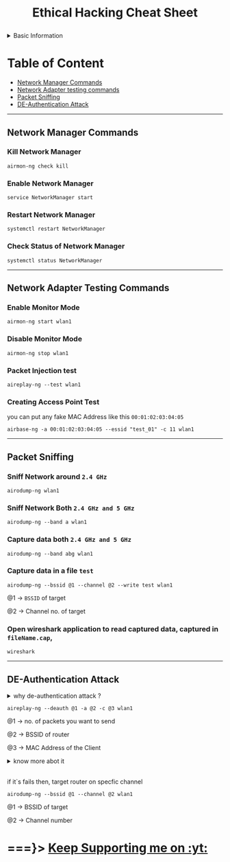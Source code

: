 # <p style="text-align:center">Ethical Hacking Cheat Sheet </p>
<details>
    <summary> Basic Information</summary>
These commands are works only on linux based OS system
An external Network Adapter is required, Your Network Adapter must support
{ Monitor Mode, packet injection } mode Here my network interface name is { wlan1 }, use these commands 

```sh
iwconfig 
```
 or 
 ```
 ifconfig
 ```
check your network interface name, your network interface name may be diffrent use accordingly.

First you need to switch root user

```
sudo su
```
</details>

# Table of Content
- [Network Manager Commands](https://github.com/ohm-vishwa/Ethical_Hacking?tab=readme-ov-file#network-manager-commands)
- [Network Adapter testing commands](https://github.com/ohm-vishwa/Ethical_Hacking?tab=readme-ov-file#network-adapter-testing-commands)
- [Packet Sniffing](https://github.com/ohm-vishwa/Ethical_Hacking?tab=readme-ov-file#packet-sniffing)
- [DE-Authentication Attack](https://github.com/ohm-vishwa/Ethical_Hacking?tab=readme-ov-file#de-authentication-attack)

---
## Network Manager Commands
### Kill Network Manager
```
airmon-ng check kill
```
### Enable Network Manager
```
service NetworkManager start
```
### Restart Network Manager
```
systemctl restart NetworkManager
```
### Check Status of Network Manager
```
systemctl status NetworkManager
```
---
## Network Adapter Testing Commands
### Enable Monitor Mode
```
airmon-ng start wlan1
```
### Disable Monitor Mode
```
airmon-ng stop wlan1
```
### Packet Injection test
```
aireplay-ng --test wlan1
```
### Creating Access Point Test
you can put any fake MAC Address like this `00:01:02:03:04:05`
```
airbase-ng -a 00:01:02:03:04:05 --essid "test_01" -c 11 wlan1
```
---
## Packet Sniffing
### Sniff Network around `2.4 GHz`
```
airodump-ng wlan1
```
### Sniff Network Both `2.4 GHz and 5 GHz`
```
airodump-ng --band a wlan1
```
### Capture data both `2.4 GHz and 5 GHz`
```
airodump-ng --band abg wlan1
```
### Capture data in a file `test`
```
airodump-ng --bssid @1 --channel @2 --write test wlan1
```
@1 → `BSSID` of target

@2 → Channel no. of target

### Open wireshark application to read captured data, captured in `fileName.cap`, 
```
wireshark
```
---
## DE-Authentication Attack 
<details>
    <summary>why de-authentication attack ?</summary>
it`s cool and amazing attack on your nearest device & router, it uses { aireplay } package and takes MAC address of Router & Client and keep sending deauthentication packet to Router & Client as well, you can send really large no. of packets and keep client disconnect as you want.
</details>

```
aireplay-ng --deauth @1 -a @2 -c @3 wlan1
```
@1 → no. of packets you want to send 

@2 → BSSID of router

@3 → MAC Address of the Client
<details>
    <summary>know more abot it</summary>
we're doing --deauth to tell
aireplay-ng that I want to run a de-authentication attack,
I'm givin' it a really large number of packets, so that it
keeps sending the de-authentication packets
to both the router and the client, and keep the client
disconnected, I'm using -a to specify the MAC address of the
target router, or the target access point, then I'm using -c
to specify the MAC address of the client.
</details>
&nbsp;

if it`s fails then, target router on specfic channel
```
airodump-ng --bssid @1 --channel @2 wlan1
```
@1 → BSSID of target

@2 → Channel number




# ===}> [Keep Supporting me on :yt:](https://www.youtube.com/@ohm_vishwa)